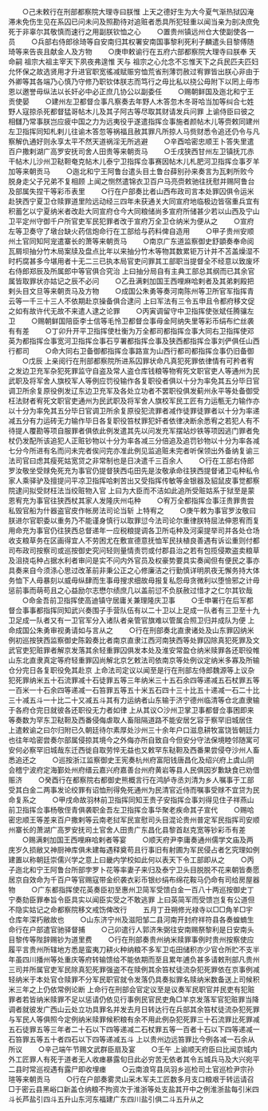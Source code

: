 <!-- { "loadSidebar": true } -->
　　○己未敕行在刑部都察院大理寺曰朕惟  上天之德好生为大今夏气渐热狱囚淹滞未免伤生见在系囚已问未问及照勘待对追赃者悉具所犯轻重以闻当亲为剖决庶免死于非辜尔其敬慎而速行之用副朕钦恤之心
　　○置贵州镇远州仓大使副使各一员
　　○兵部右侍郎徐琦等自安南归其权署安南国事黎利死利子麟遣头目黎傅随琦等来告丧且献金人及方物
　　○庚申敕谕行在五府六部都察院大理寺曰朕奉  天命嗣  祖宗大祖主宰天下夙夜弗遑惟  天与  祖宗之心允念不忘惟天下之兵民匹夫匹妇允怀保之故选贤用才升进官职宽徭减赋赈穷恤荒省刑薄罚赦过宥罪皆出朕心非由于外卿等其各端乃心慎乃守修乃职钦体朕志而笃行之毋比私以挠公毋附下以罔上毋市恩以邀誉毋纵法以长奸必中必正庶几协公以副委任
　　○赐朝鲜国及迤北和宁王贡使晏
　　○建州左卫都督佥事凡察奏去年野人木答忽木冬哥哈当加等纠合七姓野人寇掠杀死都督猛哥帖木儿及其子阿古等尽取其财请发兵问罪  上谕侍臣曰彼之相讎乃常事朕岂应疲中国之力为远夷役乎遂遣指挥佥事施者颜帖木儿等赍敕同建州左卫指挥同知札剌儿往谕木答忽等祸福且赦其罪凡所掠人马赀财悉令追还仍令与凡察解仇通好则永享太平不然天道祸淫无所逃避
　　○辛酉哈密忠顺王卜答失里遣百户撒剌湖广高罗安抚司舍人田贵等来朝贡马
　　○壬戌狭西甘州左卫镇抚兀赤干帖木儿沙州卫鞑靼奄克帖木儿泰宁卫指挥佥事赛因帖木儿札肥河卫指挥佥事歹羊加等来朝贡马
　　○迤北和宁王阿鲁台遣头目土鲁台薛别孙来奏言为瓦剌所败今脱身走父子兄弟不复相顾  上闻之恻然遣锦衣卫百户马亮赍敕驰往抚慰并赐阿鲁台及部属失捏干等彩币表里
　　○行在户部奏比者山西布政司言本处罪囚俱令运米赴狭西宁夏卫仓赎罪道里险远动经三四年未获通关大同宣府地临极边皆宿重兵宜有积蓄乞以宁夏纳米者改赴大同宣府仓今大同粮储尚多宣府所储甚少若以山西及宁山卫平定州守御千户所官吏军民犯罪者改于宣府万全卫仓纳米为便从之
　　○宣府左等卫奏守了墩台缺火药信炮命行在工部给与药料俾自造用
　　○甲子贵州安顺州土官同知阿宠遣寨长的萧等来朝贡马
　　○南京广东道监察御史舒顗奏奉命阅瓦屑坝抽分竹木局案牍及盘点比年以来抽分竹木等物其数累钜万计并不苫盖燥湿不时朽腐甚多今堪用者十无二三已执本局官吏问罪其工部职当提督全不经意以致废坏右侍郎郑辰及所属郎中等官俱合究治  上曰抽分局自有主典工部总其纲而已其余官属皆取罪状亦姑记之辰不必问
　　○乙丑满剌加国王西哩麻哈剌者及其弟剌殿把剌头目文旦等来朝贡马及方物
　　○成国公朱勇等奏河南陈州等卫所官军指挥青云等一千三十三人不依期赴京操备俱合逮问  上曰军法有三令五申且令都府移文促之如有故许代无故不来遣人逮之论罪
　　○丙寅调留守中卫指挥使张斌任腾骧左卫
　　○赐朝鲜国陪臣李士信等毛怜卫都督佥事毋金阿纳失里等彩币绢布纻丝袭有有差
　　○丁卯升开平卫指挥使杜衡为万全都司都指挥佥事大同右卫指挥使邓英为都指挥佥事宽河卫指挥佥事石亨署都指挥佥事及狭西都指挥佥事刘俨俱任山西行都司
　　○命大同右卫备御都指挥佥事路宣为山西行都司都指挥佥事仍旧备御
　　○戊辰  上亲阅行在刑部都察院所进系囚罪状命凡真犯死罪依律情有可矜者宥之发边卫充军杂犯死罪监守自盗及常人盗仓库钱粮等物宥死文职官吏人等通州为民武职及将军舍人旗校军人等例应罚役输作各复职役者俱以十分为率免其五分毕日官调卫所余复原役例发辽东边卫充军及各处立功者不罢职役俱发蓟州永平等处备御受枉法财者宥死文职官吏通州为民武职及将军舍人旗校军民工匠有力运甎无力输作亦以十分为率免其五分毕日官调卫所余复原役犯流罪者减作徒罪徒罪者以十分为率递减五分有力运砖无力输作毕日各复职役笞杖罪犯奸者依律决断余悉宥之若犯人有不待提人覆勘等项自服罪者俱依此例发遣其先以问发充军摆站炒铁等项因逃门罪者免杖仍发配所该追犯人正赃钞物以十分为率各减三分倍追及追罚钞物以十分为率各减七分今所进有名而问未完者俟问完亦准此例见监追赃未完者听保领出外备纳复谕三法司官曰虑其瘦死姑宽贷之非常制也是日决遣千三百余人
　　○行在工部右侍郎罗汝敬坐受赇免死充为事官仍提督狭西屯田先是汝敬承命往狭西提督诸卫屯种私令家人乘驿驴及擅提问平凉卫指挥哈剌苦出又受指挥传敏等金银器及貂鼠皮事觉都察院逮问拟受财枉法当绞赃物入官  上曰为大臣而不洁如此追所受赃姑系于狱至是蒙恩宥充为事官往狭西杖其家人发隆庆州屯种
　　○宥万全都指挥佥事汪贵罪贵尝私毁官船为什器盗官皮作帐房法司论当斩  上特宥之
　　○庚午敕为事官罗汝敬曰朕进尔官职委以重务乃不能谨身慎行以取罪愆今法司论尔重律朕特屈法伸恩宥而复用命充为事官仍往狭西总督递年一应税粮提调各卫所屯种及河渠提举司并各处仓场收支粮草务在区画得宜人不劳困尤在敷宣德意抚恤军民扶植良善遇有诉讼重则付都司布政司按察司或巡按御史究问轻则量情责罚或付郡县治之若有包揽侵欺盗卖粮草及沮挠屯种占据水利者审问是实不问内外官员及权豪势要具实奏闻但有便民之事亦具奏来自今须涤心思过改革前非秉公正之心修廉洁之行勤慎详明夙夜无懈务持大体务恤下人毋暴刻以威毋纵肆而生事毋搜求细故毋报复私怨毋贪微利以堕憸邪之计毋惩前事而萌苟且之心益励尔志懋尔绩庶几以盖前愆不负朕赦过惜才之仁尔其钦哉
　　○命金吾前卫指挥使高迪镇守居庸关兼理隆庆卫事
　　○壬申署行在后军都督佥事事都指挥同知武兴奏围子手营队伍有以二十卫以上足成一队者有三卫至十九卫足成一队者又有一卫官军分入诸队者亲管官旗难以管属合照卫归并成队为便  上命成国公朱勇审视勇请如与言从之
　　○行在刑部奏北直隶诸处及山东罪囚纳米例初巡按狭西监察御史陈榖奏比者南京直隶江西河南狭西等处罪囚除真犯死罪及文武官吏犯赃罪者解京发落其余轻重罪囚俱发本处及淮安常盈仓纳米赎罪各还职役帷山东北直隶真定等府轻重罪囚尚解北京乞敕法司依南京等处例议定纳米多寡及所输仓分完日各复职役免其赴京  上命法司定议以闻至是行在刑部左侍郎魏源等上议杂犯死罪纳米五十石流罪减十石徒罪五等三年纳米三十五石余四等递减五石杖罪五等一百米一十石余四等递减一石笞罪五等五十米五石四十三十比五十递减一石二十比三十减五斗一十比二十又减五斗其有力运纳者山东输于济宁德州临清等仓北直隶输于各府仓完日就彼各还职役无力者如律  上从其议○沙州卫掌卫事都督佥事困即来等奏数为罕东卫鞑靼及西番侵侮虐取人畜阻隔道路不能安居乞容于察罕旧城居住  上遣敕谕之曰尔归附已久朝廷待尔素厚处沙州三十余年户口滋息耕牧富饶皆朝廷力也往年哈密尝奏尔部属侵掠其境今之外侮亦所自致自今但安分守法保境睦邻随寓可安何必察罕旧城哉东迁西徙自取劳悴无益也又敕罕东鞑靼及西番果尝侵夺沙州人畜悉追还之
　　○巡按浙江监察御史王宪奏杭州府富阳钱唐昌化及绍兴府上虞山阴会稽宁波府定海鄞处州府缙云嘉兴府嘉善台州府黄岩等县人民俱因岁歉缺食已劝借赈济
　　○癸酉行在都察院右都御史熊概言行在鸿胪寺丞刘清为乡人嘱事于工部受其白金二两事发论绞罪有诏恤刑得免死通州为民清官近侍而嘱事受赇不宜贷为民命复系之
　　○甲戌命故羽林前卫指挥同知王贵子安指挥佥事刘得见住子祥燕山前卫指挥佥事杨敬侄青俱袭职金吾左卫指挥佥事华聚老疾命其子宣代
　　○赐哈密忠顺王等差来百户撒剌等云南老挝军民宣慰司头目混论贵州普定军民指挥司安顺州寨长的萧湖广高罗安抚司土官舍人田贵广东昌化县黎首赵克宽等钞彩币有差
　　○赐满剌加国王西哩麻哈剌者等宴
　　○顺天府尹李庸奏通州儒学文庙及两庑岁久损敝又神厨神库俱未建每遇释奠苟且行事旧有射圃为军民侵占者乞究理如例建置以称朝廷崇儒兴学之意上曰畿内学校如此何以表天下令工部即从之
　　○丙子迤北和宁王阿鲁台所部孛罗卜花等率妻子来归及泰宁卫头目脱脱不花来朝皆奏愿居京自效命为千百户等官赐寇带金织袭衣彩币银纱绢布绵花鞍马仍命有司给房屋器物
　　○广东都指挥使花英奏臣初至惠州卫简军受馈白金一百八十两巡按御史丁宁奏劾臣罪奉旨令臣具实以闻臣实受之不敢逃罪  上曰英简军而受馈岂复有公道但不隐实姑记之命都察院移文戒饬俾改行
　　五月丁丑朔修光禄寺以□□角羊□宇仓库年深朽敝故也
　　○山东济宁州及滋阳邹二县河南开封府祥符县各奏蝗蝻生命行在户部遣官驰驿督捕
　　○己卯遣行人郭济朱弼往安南赐祭黎利是日安南头目黎传等陛辞赐钞为道里费
　　○行在刑部奏贵州纳米赎罪事例时贵州按察使应履平言贵州所辖地方悉是蛮夷刀耕火种纳粮不多军卫屯田储积亦少官仓所贮不支半年虽四川播州等处重庆等府转输馈给不能依期而至且累年逋负甚多请敕刑部凡贵州三司并所属官吏军民除真犯死罪强盗不在赎例其余笞杖徒流杂犯死罪依在京事例减轻纳米于本处官仓赎罪不分军民职官就令发落仍具奏拟罪名赎纳米数备送上司候积米三年之上仍依常例论断  上命行在刑部会官定议至是议奏军民职官并民吏有犯赃罪者若皆纳米赎罪不足以惩请仍依见行事例民官民吏角□羊京发落军官犯赃罪当降调者就彼发广西山云处立功具罪名并发去月日转达行在兵部其余笞杖徒流杂犯死罪与军民人等俱照今定例纳米赎罪候积粮有余不用此例杂犯死罪三十石流罪比死罪减五石徒罪五等三年者二十石以下四等递减二石杖罪五等一百者十石以下四等递减一石笞罪五等五十者四石以下四等递减五斗  上以贵州边远笞罪比今例各减一石余从所议
　　○辛己端午节赐文武群臣扇及宴
　　○壬午  上谕顺天府臣曰比闻京城内外工匠罪人有死于道者无人收瘗暴露旬日此必穷苦无依者其令五城兵马及大兴宛平二县时常巡视遇有露尸即收埋瘗
　　○云南浪穹县凤羽乡巡检司土官巡检尹宗孙瑄等来朝贡马
　　○行在户部奏雾灵山采木军夫工匠数多月支口粮艰于转运请召□于密云县黑峪口新盖仓纳粮不拘资次于淮浙等处支盐其开中之例淮浙盐每引米四斗长芦盐引四斗五升山东河东福建广东四川盐引俱二斗五升从之
